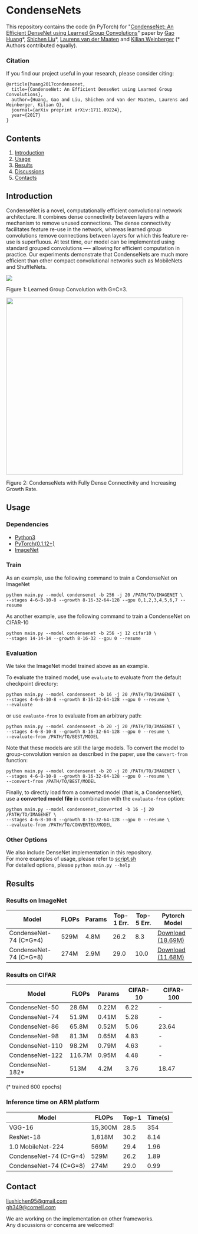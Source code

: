 # CondenseNets

This repository contains the code (in PyTorch) for "[CondenseNet: An Efficient DenseNet using Learned Group Convolutions](https://arxiv.org/abs/1711.09224)" paper by [Gao Huang](http://www.cs.cornell.edu/~gaohuang/)\*, [Shichen Liu](https://shichenliu.github.io)\*, [Laurens van der Maaten](https://lvdmaaten.github.io) and [Kilian Weinberger](https://www.cs.cornell.edu/%7Ekilian/) (* Authors contributed equally).

### Citation

If you find our project useful in your research, please consider citing:

```
@article{huang2017condensenet,
  title={CondenseNet: An Efficient DenseNet using Learned Group Convolutions},
  author={Huang, Gao and Liu, Shichen and van der Maaten, Laurens and Weinberger, Kilian Q},
  journal={arXiv preprint arXiv:1711.09224},
  year={2017}
}
```

## Contents

1. [Introduction](#introduction)
2. [Usage](#usage)
3. [Results](#results)
4. [Discussions](#discussions)
5. [Contacts](#contacts)

## Introduction

CondenseNet is a novel, computationally efficient convolutional network architecture. It combines dense connectivity between layers with a mechanism to remove unused connections. The dense connectivity facilitates feature re-use in the network, whereas learned group convolutions remove connections between layers for which this feature re-use is superfluous. At test time, our model can be implemented using standard grouped convolutions —- allowing for efficient computation in practice. Our experiments demonstrate that CondenseNets are much more efficient than other compact convolutional networks such as MobileNets and ShuffleNets.

<img src="https://user-images.githubusercontent.com/9162722/32978657-b10fae0e-cc81-11e7-888d-1f9e4c028a9b.png">

Figure 1: Learned Group Convolution with G=C=3.

<img src="https://user-images.githubusercontent.com/9162722/31302319-6ca3a49c-ab33-11e7-938c-70379feca5bc.jpg" width="480">

Figure 2: CondenseNets with Fully Dense Connectivity and Increasing Growth Rate.

## Usage

### Dependencies

- [Python3](https://www.python.org/downloads/)
- [PyTorch(0.1.12+)](http://pytorch.org)
- [ImageNet](https://www.image-net.org/challenges/LSVRC/2012/)

### Train
As an example, use the following command to train a CondenseNet on ImageNet

```
python main.py --model condensenet -b 256 -j 20 /PATH/TO/IMAGENET \
--stages 4-6-8-10-8 --growth 8-16-32-64-128 --gpu 0,1,2,3,4,5,6,7 --resume
```

As another example, use the following command to train a CondenseNet on CIFAR-10

```
python main.py --model condensenet -b 256 -j 12 cifar10 \
--stages 14-14-14 --growth 8-16-32 --gpu 0 --resume
```


### Evaluation
We take the ImageNet model trained above as an example.

To evaluate the trained model, use `evaluate` to evaluate from the default checkpoint directory:

```
python main.py --model condensenet -b 16 -j 20 /PATH/TO/IMAGENET \
--stages 4-6-8-10-8 --growth 8-16-32-64-128 --gpu 0 --resume \
--evaluate
```

or use `evaluate-from` to evaluate from an arbitrary path:

```
python main.py --model condensenet -b 20 -j 20 /PATH/TO/IMAGENET \
--stages 4-6-8-10-8 --growth 8-16-32-64-128 --gpu 0 --resume \
--evaluate-from /PATH/TO/BEST/MODEL
```

Note that these models are still the large models. To convert the model to group-convolution version as described in the paper, use the `convert-from` function:

```
python main.py --model condensenet -b 20 -j 20 /PATH/TO/IMAGENET \
--stages 4-6-8-10-8 --growth 8-16-32-64-128 --gpu 0 --resume \
--convert-from /PATH/TO/BEST/MODEL
```

Finally, to directly load from a converted model (that is, a CondenseNet), use a **converted model file** in combination with the `evaluate-from` option:

```
python main.py --model condensenet_converted -b 16 -j 20 /PATH/TO/IMAGENET \
--stages 4-6-8-10-8 --growth 8-16-32-64-128 --gpu 0 --resume \
--evaluate-from /PATH/TO/CONVERTED/MODEL
```

### Other Options
We also include DenseNet implementation in this repository.  
For more examples of usage, please refer to [script.sh](script.sh)  
For detailed options, please `python main.py --help`

## Results

### Results on ImageNet

| Model | FLOPs | Params | Top-1 Err. | Top-5 Err. | Pytorch Model |
|---|---|---|---|---|---|
| CondenseNet-74 (C=G=4) | 529M | 4.8M | 26.2 | 8.3 | [Download (18.69M)](https://www.dropbox.com/s/sj26rm4so3uhdmg/converted_condensenet_4.pth.tar?dl=0) |
| CondenseNet-74 (C=G=8) | 274M | 2.9M | 29.0 | 10.0 | [Download (11.68M)](https://www.dropbox.com/s/aj1xpd6zcnclous/converted_condensenet_8.pth.tar?dl=0) |

### Results on CIFAR

| Model | FLOPs | Params | CIFAR-10 | CIFAR-100 |
|---|---|---|---|---|
| CondenseNet-50 | 28.6M | 0.22M | 6.22 | - |
| CondenseNet-74 | 51.9M | 0.41M | 5.28 | - |
| CondenseNet-86 | 65.8M | 0.52M | 5.06 | 23.64 |
| CondenseNet-98 | 81.3M | 0.65M | 4.83 | - |
| CondenseNet-110 | 98.2M | 0.79M | 4.63 | - |
| CondenseNet-122 | 116.7M | 0.95M | 4.48 | - |
| CondenseNet-182* | 513M | 4.2M | 3.76 | 18.47 |

(* trained 600 epochs)

### Inference time on ARM platform

| Model | FLOPs | Top-1 | Time(s) |
|---|---|---|---|
| VGG-16 | 15,300M | 28.5 | 354 |
| ResNet-18 | 1,818M | 30.2 | 8.14 |
| 1.0 MobileNet-224 | 569M | 29.4 | 1.96 |
| CondenseNet-74 (C=G=4) | 529M | 26.2 | 1.89 |
| CondenseNet-74 (C=G=8) | 274M | 29.0 | 0.99 |

## Contact
liushichen95@gmail.com  
gh349@cornell.com

We are working on the implementation on other frameworks.  
Any discussions or concerns are welcomed!
